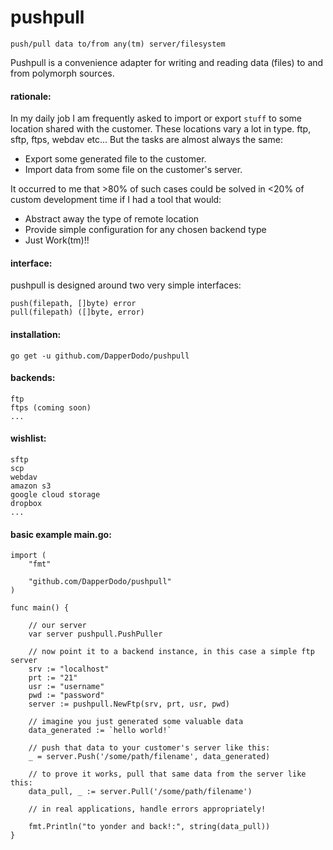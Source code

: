 # pushpull

`push/pull data to/from any(tm) server/filesystem`

Pushpull is a convenience adapter for writing and reading data (files) to and from polymorph sources.


#### rationale:

In my daily job I am frequently asked to import or export `stuff` to some location shared with the customer.
These locations vary a lot in type. ftp, sftp, ftps, webdav etc...
But the tasks are almost always the same: 
- Export some generated file to the customer. 
- Import data from some file on the customer's server.

It occurred to me that >80% of such cases could be solved in <20% of custom development time if I had a tool that would:
- Abstract away the type of remote location
- Provide simple configuration for any chosen backend type
- Just Work(tm)!!


#### interface:

pushpull is designed around two very simple interfaces:

	push(filepath, []byte) error
	pull(filepath) ([]byte, error)


#### installation:

	go get -u github.com/DapperDodo/pushpull


#### backends:

	ftp
	ftps (coming soon)
	...

#### wishlist:

	sftp
	scp
	webdav
	amazon s3
	google cloud storage
	dropbox
	...


#### basic example main.go:

	import (
		"fmt"
		
		"github.com/DapperDodo/pushpull"
	)
	
	func main() {

		// our server
		var server pushpull.PushPuller

		// now point it to a backend instance, in this case a simple ftp server
		srv := "localhost"
		prt := "21"
		usr := "username"
		pwd := "password"
		server := pushpull.NewFtp(srv, prt, usr, pwd)

		// imagine you just generated some valuable data
		data_generated := `hello world!`

		// push that data to your customer's server like this:
		_ = server.Push('/some/path/filename', data_generated)

		// to prove it works, pull that same data from the server like this:
		data_pull, _ := server.Pull('/some/path/filename')

		// in real applications, handle errors appropriately!

		fmt.Println("to yonder and back!:", string(data_pull))
	}

